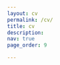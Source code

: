 ```yaml
---
layout: cv
permalink: /cv/
title: cv
description:
nav: true
page_order: 9

---
```



<div id="adobe-dc-view" style="height: 75vh; width: 100%;"></div>
<script src="https://documentcloud.adobe.com/view-sdk/main.js"></script>
<script type="text/javascript">
  document.addEventListener("adobe_dc_view_sdk.ready", function(){
    var adobeDCView = new AdobeDC.View({clientId: "7397cf18d5984627b94f9ee892eda79f", divId: "adobe-dc-view"});
    adobeDCView.previewFile({
      content:{ location:
        { url: "/assets/pdf/cv.pdf"}},
      metaData:{fileName: "cv.pdf"}
    },
    {
      embedMode: "SIZED_CONTAINER"
    });
  });
</script>

